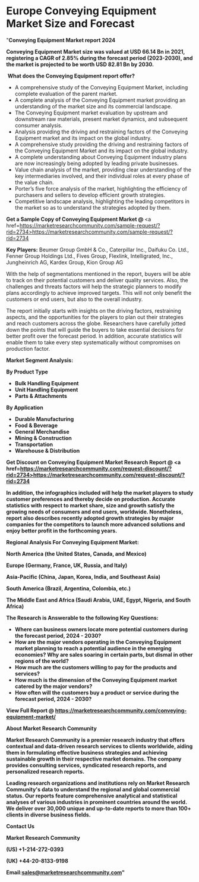 # Europe Conveying Equipment Market Size and Forecast
"<strong>Conveying Equipment Market report 2024</strong>

<strong>Conveying Equipment Market size was valued at USD 66.14 Bn in 2021, registering a CAGR of 2.85% during the forecast period (2023-2030), and the market is projected to be worth USD 82.81 Bn by 2030.</strong>

 <strong><b>What does the Conveying Equipment report offer?</b></strong>
<ul>
  <li>A comprehensive study of the Conveying Equipment Market, including complete evaluation of the parent market.</li>
  <li>A complete analysis of the Conveying Equipment market providing an understanding of the market size and its commercial landscape.</li>
  <li>The Conveying Equipment market evaluation by upstream and downstream raw materials, present market dynamics, and subsequent consumer analysis.</li>
  <li>Analysis providing the driving and restraining factors of the Conveying Equipment market and its impact on the global industry.</li>
  <li>A comprehensive study providing the driving and restraining factors of the Conveying Equipment Market and its impact on the global industry.</li>
  <li>A complete understanding about Conveying Equipment industry plans are now increasingly being adopted by leading private businesses.</li>
  <li>Value chain analysis of the market, providing clear understanding of the key intermediaries involved, and their individual roles at every phase of the value chain.</li>
  <li>Porter’s five force analysis of the market, highlighting the efficiency of purchasers and sellers to develop efficient growth strategies.</li>
  <li>Competitive landscape analysis, highlighting the leading competitors in the market so as to understand the strategies adopted by them.</li>
</ul>

<strong>Get a Sample Copy of Conveying Equipment Market @ </strong><a href=https://marketresearchcommunity.com/sample-request/?rid=2734><u>https://marketresearchcommunity.com/sample-request/?rid=2734</u></a>

<strong>Key Players:</strong> 
Beumer Group GmbH &amp; Co., Caterpillar Inc., Daifuku Co. Ltd., Fenner Group Holdings Ltd., Fives Group, Flexlink, Intelligrated, Inc., Jungheinrich AG, Kardex Group, Kion Group AG

With the help of segmentations mentioned in the report, buyers will be able to track on their potential customers and deliver quality services. Also, the challenges and threats factors will help the strategic planners to modify plans accordingly to achieve improved targets. This will not only benefit the customers or end users, but also to the overall industry.

The report initially starts with insights on the driving factors, restraining aspects, and the opportunities for the players to plan out their strategies and reach customers across the globe. Researchers have carefully jotted down the points that will guide the buyers to take essential decisions for better profit over the forecast period. In addition, accurate statistics will enable them to take every step systematically without compromises on production factor.

<strong>Market Segment Analysis:</strong>


<strong><strong>By Product Type</strong></h4>
<ul>
 	<li>Bulk Handling Equipment</li>
 	<li>Unit Handling Equipment</li>
 	<li>Parts &amp; Attachments</li>
</ul>
<strong><strong>By Application</strong></h4>
<ul>
 	<li>Durable Manufacturing</li>
 	<li>Food &amp; Beverage</li>
 	<li>General Merchandise</li>
 	<li>Mining &amp; Construction</li>
 	<li>Transportation</li>
 	<li>Warehouse &amp; Distribution</li>
</ul>

<strong>Get Discount on Conveying Equipment Market Research Report @ </b></strong><a href=https://marketresearchcommunity.com/request-discount/?rid=2734><u>https://marketresearchcommunity.com/request-discount/?rid=2734</u></a>

In addition, the infographics included will help the market players to study customer preferences and thereby decide on production. Accurate statistics with respect to market share, size and growth satisfy the growing needs of consumers and end users, worldwide. Nonetheless, report also describes recently adopted growth strategies by major companies for the competitors to launch more advanced solutions and enjoy better profit in the forthcoming years.

<strong>Regional Analysis For Conveying Equipment Market:</strong>

<strong>North America</strong> (the United States, Canada, and Mexico)

<strong>Europe</strong> (Germany, France, UK, Russia, and Italy)

<strong>Asia-Pacific</strong> (China, Japan, Korea, India, and Southeast Asia)

<strong>South America</strong> (Brazil, Argentina, Colombia, etc.)

<strong>The Middle East and Africa</strong> (Saudi Arabia, UAE, Egypt, Nigeria, and South Africa)

<strong>The Research is Answerable to the following Key Questions:</strong>
<ul>
 	<li>Where can business owners locate more potential customers during the forecast period, 2024 - 2030?</li>
 	<li>How are the major vendors operating in the Conveying Equipment market planning to reach a potential audience in the emerging economies? Why are sales soaring in certain parts, but dismal in other regions of the world?</li>
 	<li>How much are the customers willing to pay for the products and services?</li>
 	<li>How much is the dimension of the Conveying Equipment market catered by the major vendors?</li>
 	<li>How often will the customers buy a product or service during the forecast period, 2024 - 2030?</li>
</ul>

<strong>View Full Report @</strong> <a href=https://marketresearchcommunity.com/conveying-equipment-market/>https://marketresearchcommunity.com/conveying-equipment-market/</a>

<strong>About Market Research Community</strong>

Market Research Community is a premier research industry that offers contextual and data-driven research services to clients worldwide, aiding them in formulating effective business strategies and achieving sustainable growth in their respective market domains. The company provides consulting services, syndicated research reports, and personalized research reports.

Leading research organizations and institutions rely on Market Research Community's data to understand the regional and global commercial status. Our reports feature comprehensive analytical and statistical analyses of various industries in prominent countries around the world. We deliver over 30,000 unique and up-to-date reports to more than 100+ clients in diverse business fields.

<strong>Contact Us</strong>

<strong>Market Research Community</strong>

(US) +1-214-272-0393

(UK) +44-20-8133-9198

<strong>Email:</strong>sales@marketresearchcommunity.com"
